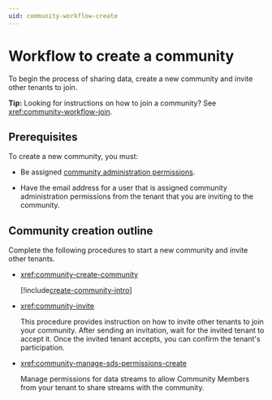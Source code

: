 ```yaml
---
uid: community-workflow-create
---
```


# Workflow to create a community

To begin the process of sharing data, create a new community and invite other tenants to join.

**Tip:** Looking for instructions on how to join a community? See <xref:community-workflow-join>.

## Prerequisites

To create a new community, you must:

- Be assigned [community administration permissions](xref:community-community-roles#community-administrators).

- Have the email address for a user that is assigned community administration permissions from the tenant that you are inviting to the community.

## Community creation outline

Complete the following procedures to start a new community and invite other tenants.

- <xref:community-create-community>

	[!include[create-community-intro](includes/create-community-intro.md)]

- <xref:community-invite>

	This procedure provides instruction on how to invite other tenants to join your community. After sending an invitation, wait for the invited tenant to accept it. Once the invited tenant accepts, you can confirm the tenant's participation.

- <xref:community-manage-sds-permissions-create>

	Manage permissions for data streams to allow Community Members from your tenant to share streams with the community.
